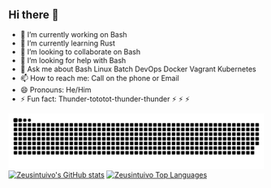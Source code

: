 ## Hi there 👋

- 🔭 I’m currently working on Bash
- 🌱 I’m currently learning Rust
- 👯 I’m looking to collaborate on Bash
- 🤔 I’m looking for help with Bash
- 💬 Ask me about Bash Linux Batch DevOps Docker Vagrant Kubernetes
- 📫 How to reach me: Call on the phone or Email
- 😄 Pronouns: He/Him
- ⚡ Fun fact: Thunder-tototot-thunder-thunder  ⚡ ⚡ ⚡

![Zeusintuivo snake gif](https://github.com/zeusintuivo/zeusintuivo/blob/output/github-contribution-grid-snake.svg)
[![Zeusintuivo's GitHub stats](https://github-readme-stats.vercel.app/api?username=zeusintuivo)](https://github.com/zeusintuivo)
[![Zeusintuivo Top Languages](https://github-readme-stats.vercel.app/api/top-langs/?username=zeusintuivo&title_color=b38f28)](https://github.com/zeusintuivo)

